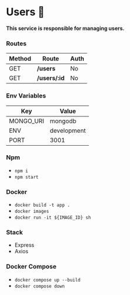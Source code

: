 # Users 👥

**This service is responsible for managing users.**

### Routes

| Method | Route          | Auth |
| ------ | -------------- | ---- |
| GET    | **/users**     | No   |
| GET    | **/users/:id** | No   |

### Env Variables

| Key       | Value       |
| --------- | ----------- |
| MONGO_URI | mongodb     |
| ENV       | development |
| PORT      | 3001        |

### Npm

- `npm i`
- `npm start`

### Docker

- `docker build -t app .`
- `docker images`
- `docker run -it ${IMAGE_ID} sh`

### Stack

- Express
- Axios

### Docker Compose

- `docker compose up --build`
- `docker compose down`
